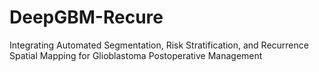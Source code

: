 # DeepGBM-Recure
Integrating Automated Segmentation, Risk Stratification, and Recurrence Spatial Mapping for Glioblastoma  Postoperative Management 
